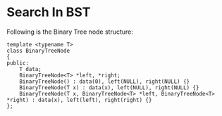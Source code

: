 # Search In BST

Following is the Binary Tree node structure:

    template <typename T>
    class BinaryTreeNode
    {
    public:
        T data;
        BinaryTreeNode<T> *left, *right;
        BinaryTreeNode() : data(0), left(NULL), right(NULL) {}
        BinaryTreeNode(T x) : data(x), left(NULL), right(NULL) {}
        BinaryTreeNode(T x, BinaryTreeNode<T> *left, BinaryTreeNode<T> *right) : data(x), left(left), right(right) {}
    };